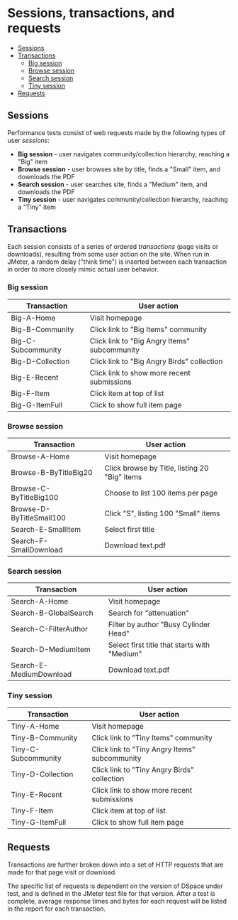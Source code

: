 # Sessions, transactions, and requests

* [Sessions](#sessions)
* [Transactions](#transactions)
  - [Big session](#big-session)
  - [Browse session](#browse-session)
  - [Search session](#search-session)
  - [Tiny session](#tiny-session)
* [Requests](#requests)

## Sessions

Performance tests consist of web requests made by the following types of user _sessions_:

* **Big session** - user navigates community/collection hierarchy, reaching a "Big" item
* **Browse session** - user browses site by title, finds a "Small" item, and downloads the PDF
* **Search session** - user searches site, finds a "Medium" item, and downloads the PDF
* **Tiny session** - user navigates community/collection hierarchy, reaching a "Tiny" item

## Transactions

Each session consists of a series of ordered _transactions_ (page visits or downloads),
resulting from some user action on the site.  When run in JMeter, a random delay ("think time")
is inserted between each transaction in order to more closely mimic actual user behavior.

### Big session

Transaction        | User action
-------------------|------------------------------------------------------------
Big-A-Home         | Visit homepage
Big-B-Community    | Click link to "Big Items" community
Big-C-Subcommunity | Click link to "Big Angry Items" subcommunity
Big-D-Collection   | Click link to "Big Angry Birds" collection
Big-E-Recent       | Click link to show more recent submissions
Big-F-Item         | Click item at top of list
Big-G-ItemFull     | Click to show full item page

### Browse session

Transaction              | User action
-------------------------|-------------------------------------------------------
Browse-A-Home            | Visit homepage
Browse-B-ByTitleBig20    | Click browse by Title, listing 20 "Big" items
Browse-C-ByTitleBig100   | Choose to list 100 items per page
Browse-D-ByTitleSmall100 | Click "S", listing 100 "Small" items
Search-E-SmallItem       | Select first title
Search-F-SmallDownload   | Download text.pdf

### Search session

Transaction             | User action
------------------------|-------------------------------------------------------
Search-A-Home           | Visit homepage
Search-B-GlobalSearch   | Search for "attenuation"
Search-C-FilterAuthor   | Filter by author "Busy Cylinder Head"
Search-D-MediumItem     | Select first title that starts with "Medium"
Search-E-MediumDownload | Download text.pdf

### Tiny session

Transaction         | User action
--------------------|------------------------------------------------------------
Tiny-A-Home         | Visit homepage
Tiny-B-Community    | Click link to "Tiny Items" community
Tiny-C-Subcommunity | Click link to "Tiny Angry Items" subcommunity
Tiny-D-Collection   | Click link to "Tiny Angry Birds" collection
Tiny-E-Recent       | Click link to show more recent submissions
Tiny-F-Item         | Click item at top of list
Tiny-G-ItemFull     | Click to show full item page

## Requests

Transactions are further broken down into a set of HTTP requests that are made for
that page visit or download.

The specific list of requests is dependent on the version of DSpace under test, and
is defined in the JMeter test file for that version. After a test is complete, average
response times and bytes for each request will be listed in the report for each transaction.
